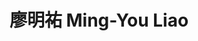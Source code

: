 ---
chinese_name: 廖明祐
english_name: Ming-You Liao
title: 廖明祐 Ming-You Liao
id: liaomingyou
collection: members
position: Part-time Research Assistant
type: part-time research assistant
department: 經濟學系碩士班一年級
# image_path: https://source.unsplash.com/collection/139386/600x600?a=.png
photo: pt_ra/liaomingyou.jpg
# blurb: 123
---